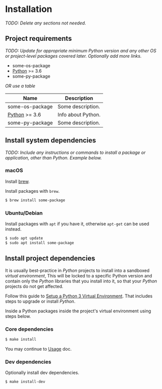 # Installation

_TODO: Delete any sections not needed._


## Project requirements

_TODO: Update for appropriate minimum Python version and any other OS or project-level packages covered later. Optionally add more links._

- some-os-package
- [Python](https://www.python.org/) >= 3.6
- some-py-package

_OR use a table_

| Name                                     | Description        |
| ---------------------------------------- | ------------------ |
| some-os-package                          | Some description.  |
| [Python](https://www.python.org/) >= 3.6 | Info about Python. |
| some-py-package                          | Some description.  |


## Install system dependencies

_TODO: Include any instructions or commands to install a package or application, other than Python. Example below._

### macOS

Install [brew](https://brew.sh/).

Install packages with `brew`.

```bash
$ brew install some-package
```

### Ubuntu/Debian

Install packages with `apt` if you have it, otherwise `apt-get` can be used instead.

```bash
$ sudo apt update
$ sudo apt install some-package
```


## Install project dependencies

It is usually best-practice in _Python_ projects to install into a sandboxed _virtual environment_, This will be locked to a specific Python version and contain only the _Python_ libraries that you install into it, so that your _Python_ projects do not get affected.

Follow this guide to [Setup a Python 3 Virtual Environment](https://gist.github.com/MichaelCurrin/3a4d14ba1763b4d6a1884f56a01412b7). That includes steps to upgrade or install _Python_.

Inside a Python packages inside the project's virtual environment using steps below.

### Core dependencies

```sh
$ make install
```

You may continue to [Usage](/docs/usage.md) doc.

### Dev dependencies

Optionally install dev dependencies.

```sh
$ make install-dev
```
